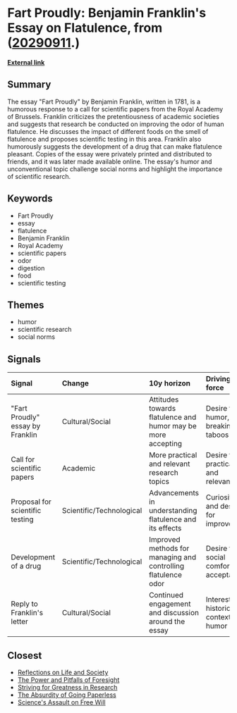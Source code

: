 # __Fart Proudly: Benjamin Franklin's Essay on Flatulence__, from ([20290911](https://kghosh.substack.com/p/20290911).)

__[External link](https://en.wikipedia.org/wiki/Fart_Proudly)__



## Summary

The essay "Fart Proudly" by Benjamin Franklin, written in 1781, is a humorous response to a call for scientific papers from the Royal Academy of Brussels. Franklin criticizes the pretentiousness of academic societies and suggests that research be conducted on improving the odor of human flatulence. He discusses the impact of different foods on the smell of flatulence and proposes scientific testing in this area. Franklin also humorously suggests the development of a drug that can make flatulence pleasant. Copies of the essay were privately printed and distributed to friends, and it was later made available online. The essay's humor and unconventional topic challenge social norms and highlight the importance of scientific research.

## Keywords

* Fart Proudly
* essay
* flatulence
* Benjamin Franklin
* Royal Academy
* scientific papers
* odor
* digestion
* food
* scientific testing

## Themes

* humor
* scientific research
* social norms

## Signals

| Signal                           | Change                   | 10y horizon                                                   | Driving force                               |
|:---------------------------------|:-------------------------|:--------------------------------------------------------------|:--------------------------------------------|
| "Fart Proudly" essay by Franklin | Cultural/Social          | Attitudes towards flatulence and humor may be more accepting  | Desire for humor, breaking taboos           |
| Call for scientific papers       | Academic                 | More practical and relevant research topics                   | Desire for practicality and relevance       |
| Proposal for scientific testing  | Scientific/Technological | Advancements in understanding flatulence and its effects      | Curiosity and desire for improvement        |
| Development of a drug            | Scientific/Technological | Improved methods for managing and controlling flatulence odor | Desire for social comfort and acceptability |
| Reply to Franklin's letter       | Cultural/Social          | Continued engagement and discussion around the essay          | Interest in historical context and humor    |

## Closest

* [Reflections on Life and Society](7f307ee75194f6741372e3c1e97f665b)
* [The Power and Pitfalls of Foresight](e11adc0adef22064e0ee2b531341ff07)
* [Striving for Greatness in Research](d63dcd0ef7dc557c2fe4c312f4cd686f)
* [The Absurdity of Going Paperless](795f331de0f04c70bc309ec865fa1769)
* [Science's Assault on Free Will](20dcd5f1dfbe5f80a079ad28644cf08f)